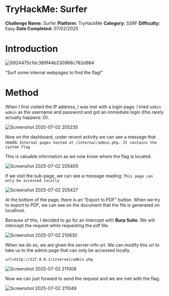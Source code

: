 # TryHackMe: Surfer

**Challenge Name:** Surfer
**Platform:** TryHackMe
**Category:** SSRF
**Difficulty:** Easy
**Date Completed:** 07/02/2025

# Introduction

![6924475c1dc389f44b230968c782d984](https://github.com/user-attachments/assets/d29068ec-57ca-4fb0-9ada-5e49cd77098b)

"Surf some internal webpages to find the flag!"

# Method

When I first visited the IP address, I was met with a login page. I tried `admin` `admin` as the username and password and got an immediate login (this rarely actually happens :D).

![Screenshot 2025-07-02 205235](https://github.com/user-attachments/assets/093f066e-bb8f-496a-a01a-9e3216f649b4)

Now on the dashboard, under recent activity we can see a message that reads:
`Internal pages hosted at /internal/admin.php. It contains the system flag`

This is valuable information as we now know where the flag is located.

![Screenshot 2025-07-02 205405](https://github.com/user-attachments/assets/51a2723d-2a00-46f7-a7cb-045e2ffd88d5)

If we visit the sub-page, we can see a message reading:
`This page can only be accessed locally`

![Screenshot 2025-07-02 205427](https://github.com/user-attachments/assets/884f3e88-ed46-422a-a120-402b8cbf5d0f)

At the bottom of the page, there is an "Export to PDF" button. When we try to export to PDF, we can see on the document that the file is generated on localhost.

Because of this, I decided to go for an intercept with **Burp Suite**.
We will intercept the request while requesting the pdf file.

![Screenshot 2025-07-02 210630](https://github.com/user-attachments/assets/18bc7306-69fe-4d98-8b8d-b3e4b6fe7f58)

When we do so, we are given the server-info url. We can modify this url to take us to the admin page that can only be accessed locally.

`url=http://127.0.0.1/internal/admin.php`

![Screenshot 2025-07-02 211006](https://github.com/user-attachments/assets/ac46c939-5183-4bf9-9576-7ef057faf965)

Now we can just forward to send the request and we are met with the flag.

![Screenshot 2025-07-02 211049](https://github.com/user-attachments/assets/66a8fc23-e6d8-4bf3-807f-6654cce1be86)

